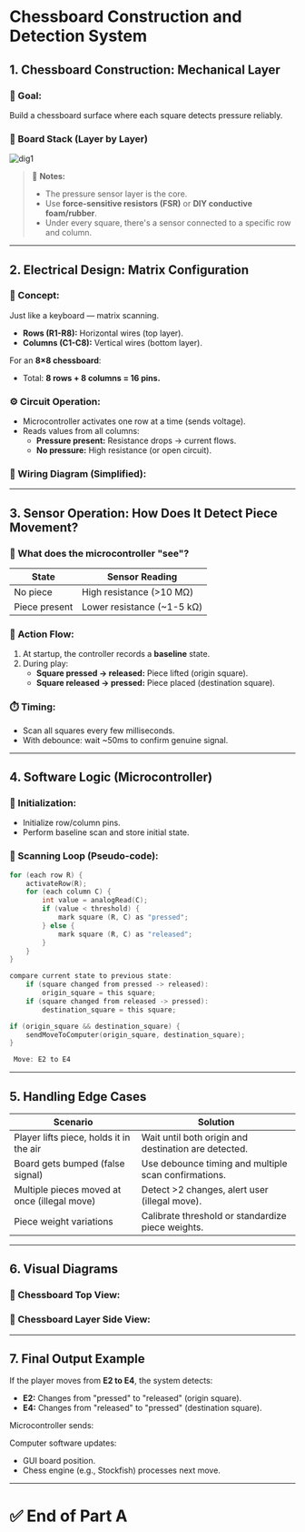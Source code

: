 # Chessboard Construction and Detection System

## 1. Chessboard Construction: Mechanical Layer

### 🎯 Goal:
Build a chessboard surface where each square detects pressure reliably.

### 🧩 Board Stack (Layer by Layer)

<img src="DIAGRAM_1A.png" alt="dig1">


> 📝 **Notes:**
> - The pressure sensor layer is the core.
> - Use **force-sensitive resistors (FSR)** or **DIY conductive foam/rubber**.
> - Under every square, there's a sensor connected to a specific row and column.

---

## 2. Electrical Design: Matrix Configuration

### 🧩 Concept:
Just like a keyboard — matrix scanning.

- **Rows (R1-R8):** Horizontal wires (top layer).
- **Columns (C1-C8):** Vertical wires (bottom layer).

For an **8×8 chessboard**:
- Total: **8 rows + 8 columns = 16 pins.**

### ⚙️ Circuit Operation:
- Microcontroller activates one row at a time (sends voltage).
- Reads values from all columns:
  - **Pressure present:** Resistance drops → current flows.
  - **No pressure:** High resistance (or open circuit).

### 🧩 Wiring Diagram (Simplified):




---

## 3. Sensor Operation: How Does It Detect Piece Movement?

### 🧐 What does the microcontroller "see"?

| State             | Sensor Reading            |
|------------------|---------------------------|
| No piece         | High resistance (>10 MΩ)  |
| Piece present    | Lower resistance (~1-5 kΩ)|

### 🧩 Action Flow:
1. At startup, the controller records a **baseline** state.
2. During play:
   - **Square pressed → released:** Piece lifted (origin square).
   - **Square released → pressed:** Piece placed (destination square).

### ⏱️ Timing:
- Scan all squares every few milliseconds.
- With debounce: wait ~50ms to confirm genuine signal.

---

## 4. Software Logic (Microcontroller)

### 🧩 Initialization:
- Initialize row/column pins.
- Perform baseline scan and store initial state.

### 🔄 Scanning Loop (Pseudo-code):

```c
for (each row R) {
    activateRow(R);
    for (each column C) {
        int value = analogRead(C);
        if (value < threshold) {
            mark square (R, C) as "pressed";
        } else {
            mark square (R, C) as "released";
        }
    }
}

compare current state to previous state:
    if (square changed from pressed -> released):
        origin_square = this square;
    if (square changed from released -> pressed):
        destination_square = this square;

if (origin_square && destination_square) {
    sendMoveToComputer(origin_square, destination_square);
}

 Move: E2 to E4 
```
----------------

## 5. Handling Edge Cases

| **Scenario**                                   | **Solution**                                     
|------------------------------------------------|--------------
| Player lifts piece, holds it in the air        | Wait until    both origin and destination are detected.        |
| Board gets bumped (false signal)               | Use debounce timing and multiple scan confirmations.          |
| Multiple pieces moved at once (illegal move)   | Detect >2 changes, alert user (illegal move).              |
| Piece weight variations                        | Calibrate threshold or standardize piece weights.          |

---

## 6. Visual Diagrams

### 🧩 Chessboard Top View:

<!-- dig2 -->

### 🧩 Chessboard Layer Side View:

<!-- dig3 -->


---

## 7. Final Output Example

If the player moves from **E2 to E4**, the system detects:

- **E2:** Changes from "pressed" to "released" (origin square).
- **E4:** Changes from "released" to "pressed" (destination square).

Microcontroller sends:


Computer software updates:
- GUI board position.
- Chess engine (e.g., Stockfish) processes next move.

---

# ✅ End of Part A
